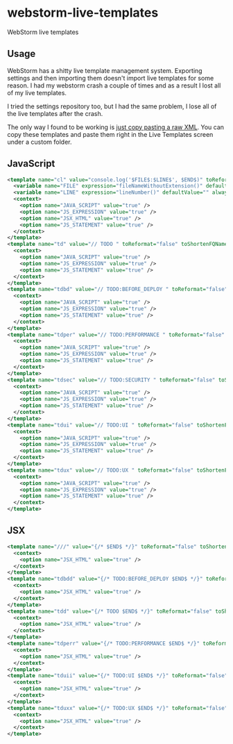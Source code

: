 # webstorm-live-templates
WebStorm live templates

## Usage
WebStorm has a shitty live template management system. Exporting settings and then importing them doesn't import live templates for some reason. I had my webstorm crash a couple of times and as a result I lost all of my live templates. 

I tried the settings repository too, but I had the same problem, I lose all of the live templates after the crash.

The only way I found to be working is [just copy pasting a raw XML](https://www.jetbrains.com/help/idea/15.0/sharing-live-templates.html). You can copy these templates and paste them right in the Live Templates screen under a custom folder.

## JavaScript
```xml
<template name="cl" value="console.log('$FILE$:$LINE$', $END$)" toReformat="false" toShortenFQNames="true">
  <variable name="FILE" expression="fileNameWithoutExtension()" defaultValue="" alwaysStopAt="false" />
  <variable name="LINE" expression="lineNumber()" defaultValue="" alwaysStopAt="false" />
  <context>
    <option name="JAVA_SCRIPT" value="true" />
    <option name="JS_EXPRESSION" value="true" />
    <option name="JSX_HTML" value="true" />
    <option name="JS_STATEMENT" value="true" />
  </context>
</template>
<template name="td" value="// TODO " toReformat="false" toShortenFQNames="true">
  <context>
    <option name="JAVA_SCRIPT" value="true" />
    <option name="JS_EXPRESSION" value="true" />
    <option name="JS_STATEMENT" value="true" />
  </context>
</template>
<template name="tdbd" value="// TODO:BEFORE_DEPLOY " toReformat="false" toShortenFQNames="true">
  <context>
    <option name="JAVA_SCRIPT" value="true" />
    <option name="JS_EXPRESSION" value="true" />
    <option name="JS_STATEMENT" value="true" />
  </context>
</template>
<template name="tdper" value="// TODO:PERFORMANCE " toReformat="false" toShortenFQNames="true">
  <context>
    <option name="JAVA_SCRIPT" value="true" />
    <option name="JS_EXPRESSION" value="true" />
    <option name="JS_STATEMENT" value="true" />
  </context>
</template>
<template name="tdsec" value="// TODO:SECURITY " toReformat="false" toShortenFQNames="true">
  <context>
    <option name="JAVA_SCRIPT" value="true" />
    <option name="JS_EXPRESSION" value="true" />
    <option name="JS_STATEMENT" value="true" />
  </context>
</template>
<template name="tdui" value="// TODO:UI " toReformat="false" toShortenFQNames="true">
  <context>
    <option name="JAVA_SCRIPT" value="true" />
    <option name="JS_EXPRESSION" value="true" />
    <option name="JS_STATEMENT" value="true" />
  </context>
</template>
<template name="tdux" value="// TODO:UX " toReformat="false" toShortenFQNames="true">
  <context>
    <option name="JAVA_SCRIPT" value="true" />
    <option name="JS_EXPRESSION" value="true" />
    <option name="JS_STATEMENT" value="true" />
  </context>
</template>
```

## JSX
```xml
<template name="///" value="{/* $END$ */}" toReformat="false" toShortenFQNames="true">
  <context>
    <option name="JSX_HTML" value="true" />
  </context>
</template>
<template name="tdbdd" value="{/* TODO:BEFORE_DEPLOY $END$ */}" toReformat="false" toShortenFQNames="true">
  <context>
    <option name="JSX_HTML" value="true" />
  </context>
</template>
<template name="tdd" value="{/* TODO $END$ */}" toReformat="false" toShortenFQNames="true">
  <context>
    <option name="JSX_HTML" value="true" />
  </context>
</template>
<template name="tdperr" value="{/* TODO:PERFORMANCE $END$ */}" toReformat="false" toShortenFQNames="true">
  <context>
    <option name="JSX_HTML" value="true" />
  </context>
</template>
<template name="tduii" value="{/* TODO:UI $END$ */}" toReformat="false" toShortenFQNames="true">
  <context>
    <option name="JSX_HTML" value="true" />
  </context>
</template>
<template name="tduxx" value="{/* TODO:UX $END$ */}" toReformat="false" toShortenFQNames="true">
  <context>
    <option name="JSX_HTML" value="true" />
  </context>
</template>
```
